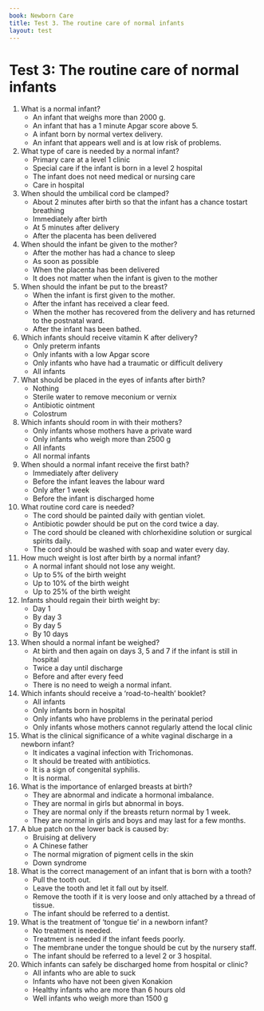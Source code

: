 ```yaml
---
book: Newborn Care
title: Test 3. The routine care of normal infants
layout: test
---
```


# Test 3: The routine care of normal infants

1.	What is a normal infant?
	-	An infant that weighs more than 2000 g.
	-	An infant that has a 1 minute Apgar score above 5.
	-	A infant born by normal vertex delivery.
	+	An infant that appears well and is at low risk of problems.
2.	What type of care is needed by a normal infant?
	+	Primary care at a level 1 clinic
	-	Special care if the infant is born in a level 2 hospital
	-	The infant does not need medical or nursing care
	-	Care in hospital
3.	When should the umbilical cord be clamped?
	+	About 2 minutes after birth so that the infant has a chance tostart breathing
	-	Immediately after birth
	-	At 5 minutes after delivery
	-	After the placenta has been delivered
4.	When should the infant be given to the mother?
	-	After the mother has had a chance to sleep
	+	As soon as possible
	-	When the placenta has been delivered
	-	It does not matter when the infant is given to the mother
5.	When should the infant be put to the breast?
	+	When the infant is first given to the mother.
	-	After the infant has received a clear feed.
	-	When the mother has recovered from the delivery and has returned to the postnatal ward.
	-	After the infant has been bathed.
6.	Which infants should receive vitamin K after delivery?
	-	Only preterm infants
	-	Only infants with a low Apgar score
	-	Only infants who have had a traumatic or difficult delivery
	+	All infants
7.	What should be placed in the eyes of infants after birth?
	-	Nothing
	-	Sterile water to remove meconium or vernix
	+	Antibiotic ointment
	-	Colostrum
8.	Which infants should room in with their mothers?
	-	Only infants whose mothers have a private ward
	-	Only infants who weigh more than 2500 g
	-	All infants
	+	All normal infants
9.	When should a normal infant receive the first bath?
	-	Immediately after delivery
	-	Before the infant leaves the labour ward
	-	Only after 1 week
	+	Before the infant is discharged home
10.	What routine cord care is needed?
	-	The cord should be painted daily with gentian violet.
	-	Antibiotic powder should be put on the cord twice a day.
	+	The cord should be cleaned with chlorhexidine solution or surgical spirits daily.
	-	The cord should be washed with soap and water every day.
11.	How much weight is lost after birth by a normal infant?
	-	A normal infant should not lose any weight.
	-	Up to 5% of the birth weight
	+	Up to 10% of the birth weight
	-	Up to 25% of the birth weight
12.	Infants should regain their birth weight by:
	-	Day 1
	-	By day 3
	+	By day 5
	-	By 10 days
13.	When should a normal infant be weighed?
	+	At birth and then again on days 3, 5 and 7 if the infant is still in hospital
	-	Twice a day until discharge
	-	Before and after every feed
	-	There is no need to weigh a normal infant.
14.	Which infants should receive a ‘road-to-health’ booklet?
	+	All infants
	-	Only infants born in hospital
	-	Only infants who have problems in the perinatal period
	-	Only infants whose mothers cannot regularly attend the local clinic
15.	What is the clinical significance of a white vaginal discharge in a newborn infant?
	-	It indicates a vaginal infection with Trichomonas.
	-	It should be treated with antibiotics.
	-	It is a sign of congenital syphilis.
	+	It is normal.
16.	What is the importance of enlarged breasts at birth?
	-	They are abnormal and indicate a hormonal imbalance.
	-	They are normal in girls but abnormal in boys.
	-	They are normal only if the breasts return normal by 1 week.
	+	They are normal in girls and boys and may last for a few months.
17.	A blue patch on the lower back is caused by:
	-	Bruising at delivery
	-	A Chinese father
	+	The normal migration of pigment cells in the skin
	-	Down syndrome
18.	What is the correct management of an infant that is born with a tooth?
	-	Pull the tooth out.
	-	Leave the tooth and let it fall out by itself.
	+	Remove the tooth if it is very loose and only attached by a thread of tissue.
	-	The infant should be referred to a dentist.
19.	What is the treatment of ‘tongue tie’ in a newborn infant?
	+	No treatment is needed.
	-	Treatment is needed if the infant feeds poorly.
	-	The membrane under the tongue should be cut by the nursery staff.
	-	The infant should be referred to a level 2 or 3 hospital.
20.	Which infants can safely be discharged home from hospital or clinic?
	-	All infants who are able to suck
	-	Infants who have not been given Konakion
	+	Healthy infants who are more than 6 hours old
	-	Well infants who weigh more than 1500 g
